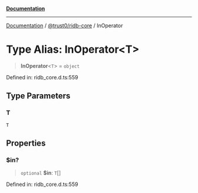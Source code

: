 [**Documentation**](../../../README.md)

***

[Documentation](../../../README.md) / [@trust0/ridb-core](../README.md) / InOperator

# Type Alias: InOperator\<T\>

> **InOperator**\<`T`\> = `object`

Defined in: ridb\_core.d.ts:559

## Type Parameters

### T

`T`

## Properties

### $in?

> `optional` **$in**: `T`[]

Defined in: ridb\_core.d.ts:559
